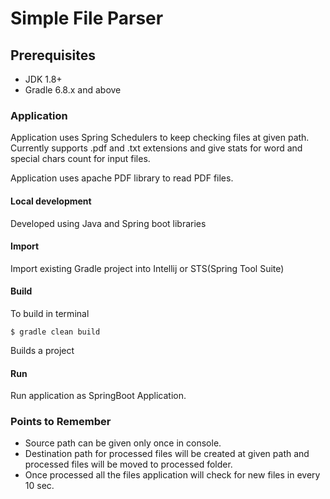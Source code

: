 # Simple File Parser

## Prerequisites

* JDK 1.8+
* Gradle 6.8.x and above

### Application

Application uses Spring Schedulers to keep checking files at given path.
Currently supports .pdf and .txt extensions and give stats for word and special chars count for input files.

Application uses apache PDF library to read PDF files.

#### Local development
Developed using Java and Spring boot libraries

#### Import
Import existing Gradle project into Intellij or STS(Spring Tool Suite)

#### Build
To build in terminal
```shell script
$ gradle clean build 
``` 
Builds a project

#### Run
Run application as SpringBoot Application.

### Points to Remember
* Source path can be given only once in console.
* Destination path for processed files will be created at given path and processed files will be moved to processed folder.
* Once processed all the files application will check for new files in every 10 sec.
